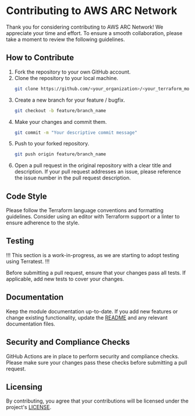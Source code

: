 # Contributing to AWS ARC Network
Thank you for considering contributing to AWS ARC Network! We appreciate your time and effort.
To ensure a smooth collaboration, please take a moment to review the following guidelines.

## How to Contribute
1. Fork the repository to your own GitHub account.
2. Clone the repository to your local machine.
   ```bash
   git clone https://github.com/<your_organization>/<your_terraform_module>.git
   ```
3. Create a new branch for your feature / bugfix.
   ```bash
   git checkout -b feature/branch_name
   ```
4. Make your changes and commit them.
   ```bash
   git commit -m "Your descriptive commit message"
   ```
5. Push to your forked repository.
   ```bash
   git push origin feature/branch_name
   ```
6. Open a pull request in the original repository with a clear title and description.
   If your pull request addresses an issue, please reference the issue number in the pull request description.

## Code Style
Please follow the Terraform language conventions and formatting guidelines. Consider using an editor with Terraform support or a linter to ensure adherence to the style.

## Testing
!!! This section is a work-in-progress, as we are starting to adopt testing using Terratest. !!!

Before submitting a pull request, ensure that your changes pass all tests. If applicable, add new tests to cover your changes.

## Documentation
Keep the module documentation up-to-date. If you add new features or change existing functionality, update the [README](README.md) and any relevant documentation files.

## Security and Compliance Checks
GitHub Actions are in place to perform security and compliance checks. Please make sure your changes pass these checks before submitting a pull request.

## Licensing
By contributing, you agree that your contributions will be licensed under the project's [LICENSE](LICENSE).
